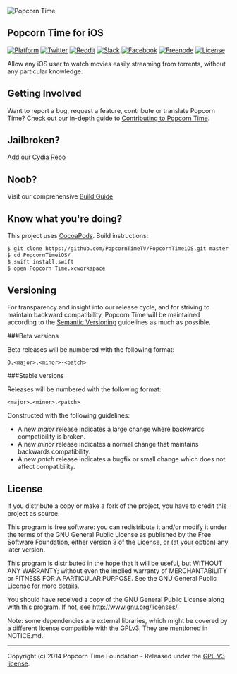 <p align="left " >
  <img src="http://i.imgur.com/PjpFdOs.png" alt="Popcorn Time" title="Popcorn Time">
</p>

## Popcorn Time for iOS

[![Platform](http://img.shields.io/badge/platform-iOS%20%7C%20tvOS-lightgrey.svg?style=flat)](https://github.com/PopcornTimeTV)
[![Twitter](https://img.shields.io/badge/twitter-@Popcorn%20Time-3299EC.svg?style=flat)](https://twitter.com/popcorntimetv)
[![Reddit](https://img.shields.io/badge/discussion-reddit-red.svg?style=flat)](https://reddit.com/r/popcorntime)
[![Slack](https://img.shields.io/badge/questions-slack-yellow.svg?style=flat)](https://popcorntimetv.slack.com/)
[![Facebook](https://img.shields.io/badge/facebook-Popcorn%20Time-354F88.svg?style=flat)](https://www.facebook.com/PopcornTimeTv)
[![Freenode](https://img.shields.io/badge/IRC-freenode-orange.svg?style=flat)](http://webchat.freenode.net/?channels=popcorntime)
[![License](https://img.shields.io/cocoapods/l/AFNetworking.svg)](https://github.com/PopcornTimeTV/PopcornTimeiOS/blob/master/LICENSE.md)

Allow any iOS user to watch movies easily streaming from torrents, without any particular knowledge.

## Getting Involved

Want to report a bug, request a feature, contribute or translate Popcorn Time? Check out our in-depth guide to [Contributing to Popcorn Time](CONTRIBUTING.md).

## Jailbroken?

[Add our Cydia Repo](https://popcorntimetv.github.io/)

## Noob?

Visit our comprehensive [Build Guide](https://github.com/PopcornTimeTV/PopcornTimeiOS/wiki)

## Know what you're doing?

This project uses  [CocoaPods](http://cocoapods.org/). Build instructions:

``` bash
$ git clone https://github.com/PopcornTimeTV/PopcornTimeiOS.git master
$ cd PopcornTimeiOS/
$ swift install.swift
$ open Popcorn Time.xcworkspace
```

## Versioning

For transparency and insight into our release cycle, and for striving to maintain backward compatibility, Popcorn Time will be maintained according to the [Semantic Versioning](http://semver.org/) guidelines as much as possible.

###Beta versions

Beta releases will be numbered with the following format:

`0.<major>.<minor>-<patch>`

###Stable versions

Releases will be numbered with the following format:

`<major>.<minor>.<patch>`


Constructed with the following guidelines:
* A new *major* release indicates a large change where backwards compatibility is broken.
* A new *minor* release indicates a normal change that maintains backwards compatibility.
* A new *patch* release indicates a bugfix or small change which does not affect compatibility.

## License

If you distribute a copy or make a fork of the project, you have to credit this project as source.

This program is free software: you can redistribute it and/or modify it under the terms of the GNU General Public License as published by the Free Software Foundation, either version 3 of the License, or (at your option) any later version.

This program is distributed in the hope that it will be useful, but WITHOUT ANY WARRANTY; without even the implied warranty of MERCHANTABILITY or FITNESS FOR A PARTICULAR PURPOSE.  See the GNU General Public License for more details.

You should have received a copy of the GNU General Public License along with this program.  If not, see http://www.gnu.org/licenses/.

Note: some dependencies are external libraries, which might be covered by a different license compatible with the GPLv3. They are mentioned in NOTICE.md.

***


Copyright (c) 2014 Popcorn Time Foundation - Released under the [GPL V3 license](https://github.com/PopcornTimeTV/PopcornTimeiOS/LICENSE.md).
